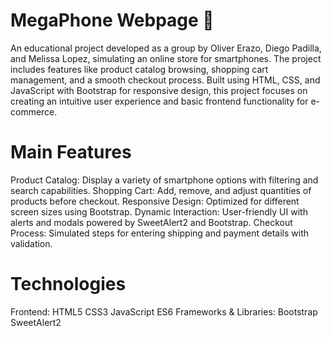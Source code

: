 # MegaPhone Webpage 📱
An educational project developed as a group by Oliver Erazo, Diego Padilla, and Melissa Lopez, simulating an online store for smartphones. The project includes features like product catalog browsing, shopping cart management, and a smooth checkout process. Built using HTML, CSS, and JavaScript with Bootstrap for responsive design, this project focuses on creating an intuitive user experience and basic frontend functionality for e-commerce.

# Main Features
Product Catalog: Display a variety of smartphone options with filtering and search capabilities.
Shopping Cart: Add, remove, and adjust quantities of products before checkout.
Responsive Design: Optimized for different screen sizes using Bootstrap.
Dynamic Interaction: User-friendly UI with alerts and modals powered by SweetAlert2 and Bootstrap.
Checkout Process: Simulated steps for entering shipping and payment details with validation.
# Technologies
Frontend:
HTML5
CSS3
JavaScript ES6
Frameworks & Libraries:
Bootstrap
SweetAlert2
